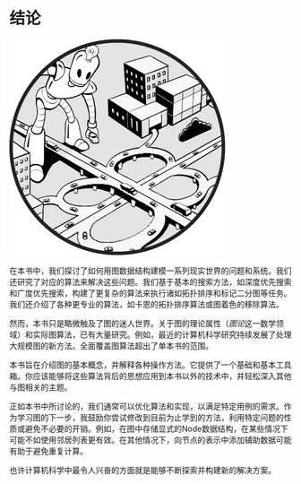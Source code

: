 

# 结论



![](img/opener.jpg)

在本书中，我们探讨了如何用图数据结构建模一系列现实世界的问题和系统。我们还研究了对应的算法来解决这些问题。我们基于基本的搜索方法，如深度优先搜索和广度优先搜索，构建了更复杂的算法来执行诸如拓扑排序和标记二分图等任务。我们还介绍了各种更专业的算法，如卡恩的拓扑排序算法或图着色的移除算法。

然而，本书只是略微触及了图的迷人世界。关于图的理论属性（*图论*这一数学领域）和实际图算法，已有大量研究。例如，最近的计算机科学研究持续发展了处理大规模图的新方法。全面覆盖图算法超出了单本书的范围。

本书旨在介绍图的基本概念，并解释各种操作方法。它提供了一个基础和基本工具箱。你应该能够将这些算法背后的思想应用到本书以外的技术中，并轻松深入其他与图相关的主题。

正如本书中所讨论的，我们通常可以优化算法和实现，以满足特定用例的需求。作为学习图的下一步，我鼓励你尝试修改到目前为止学到的方法，利用特定问题的性质或避免不必要的开销。例如，在图中存储显式的Node数据结构，在某些情况下可能不如使用邻居列表更有效。在其他情况下，向节点的表示中添加辅助数据可能有助于避免重复计算。

也许计算机科学中最令人兴奋的方面就是能够不断探索并构建新的解决方案。

